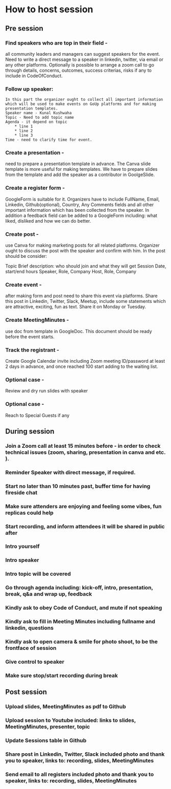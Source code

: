 # How to host session
## Pre session

### Find speakers who are top in their field - 
all community leaders and managers can suggest speakers for the event. Need to write a direct message to a speaker in linkedin, twitter, via email or any other platforms. Optionally is possible to arrange a zoom call to go through details, concerns, outcomes, success criterias, risks if any to include in CodeOfConduct. 

### Follow up speaker: 
	In this part the organizer ought to collect all important information which will be used to make events on GoUp platforms and for making presentation templates.
	Speaker name - Kunal Kushwaha
	Topic - Need to add topic name
	Agenda - it depend on topic
		* line 1
		* line 2
		* line 3
	Time - need to clarify time for event.

### Create a presentation -  
need to prepare a presentation template in advance. The Canva slide template is more useful for making templates. We have to prepare slides from the template and add the speaker as a contributor in GoolgeSlide. 

### Create a register form - 
GoogleForm is suitable for it. Organizers have to include FullName, Email, Linkedin, Github(optional), Country, Any Comments fields and all other important information which has been collected from the speaker. In addition a feedback field can be added to a  GoogleForm including: what liked, disliked and how we can do better.

### Create post - 
use Canva for making marketing posts for all related platforms. Organizer ought to discuss the post  with the speaker and confirm with him. In the post should be consider:  

 Topic Brief description: who should join and what they will get
 Session Date, start/end hours
 Speaker, Role, Company
 Host, Role, Company

### Create event - 
after making form and post need to share this event via platforms. Share this post in Linkedin, Twitter, Slack, Meetup, include some statements which are attractive, exciting, fun as text. Share it on Monday or Tuesday.

### Create MeetingMinutes - 
use doc from template in GoogleDoc. This document should be ready before the event starts. 

### Track the registrant - 
Create Google Calendar invite including Zoom meeting ID/password at least 2 days in advance, and once reached 100 start adding to the waiting list. 

### Optional case - 
Review and dry run slides with speaker
### Optional case - 
Reach to Special Guests if any

## During session

 ### Join a Zoom call at least 15 minutes before - in order to check technical issues (zoom, sharing, presentation in canva and etc. ).

 ### Reminder Speaker with direct message, if required.

 ### Start no later than 10 minutes past, buffer time for having fireside chat

 ### Make sure attenders are enjoying and feeling some vibes, fun replicas could help

 ### Start recording, and inform attendees it will be shared in public after

 ### Intro yourself

 ### Intro speaker

 ### Intro topic will be covered

 ### Go through agenda including: kick-off, intro, presentation, break, q&a and wrap up, feedback

 ### Kindly ask to obey Code of Conduct, and mute if not speaking

 ### Kindly ask to fill in Meeting Minutes including fullname and linkedin, questions

 ### Kindly ask to open camera & smile for photo shoot, to be the frontface of session

 ### Give control to speaker

 ### Make sure stop/start recording during break

## Post session

 ### Upload slides, MeetingMinutes as pdf to Github

 ### Upload session to Youtube included: links to slides, MeetingMinutes, presenter, topic

 ### Update Sessions table in Github

 ### Share post in Linkedin, Twitter, Slack included photo and thank you to speaker, links to: recording, slides, MeetingMinutes

 ### Send email to all registers included photo and thank you to speaker, links to: recording, slides, MeetingMinutes





